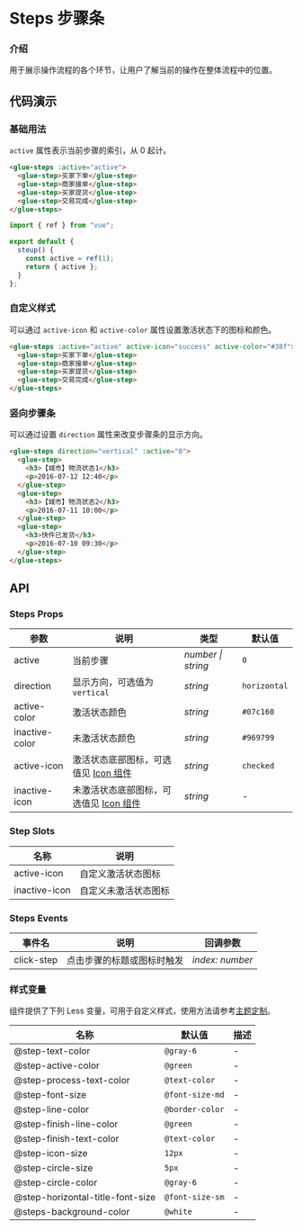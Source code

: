 # Steps 步骤条

### 介绍

用于展示操作流程的各个环节，让用户了解当前的操作在整体流程中的位置。

## 代码演示

### 基础用法

`active` 属性表示当前步骤的索引，从 0 起计。

```html
<glue-steps :active="active">
  <glue-step>买家下单</glue-step>
  <glue-step>商家接单</glue-step>
  <glue-step>买家提货</glue-step>
  <glue-step>交易完成</glue-step>
</glue-steps>
```

```js
import { ref } from "vue";

export default {
  steup() {
    const active = ref(1);
    return { active };
  }
};
```

### 自定义样式

可以通过 `active-icon` 和 `active-color` 属性设置激活状态下的图标和颜色。

```html
<glue-steps :active="active" active-icon="success" active-color="#38f">
  <glue-step>买家下单</glue-step>
  <glue-step>商家接单</glue-step>
  <glue-step>买家提货</glue-step>
  <glue-step>交易完成</glue-step>
</glue-steps>
```

### 竖向步骤条

可以通过设置 `direction` 属性来改变步骤条的显示方向。

```html
<glue-steps direction="vertical" :active="0">
  <glue-step>
    <h3>【城市】物流状态1</h3>
    <p>2016-07-12 12:40</p>
  </glue-step>
  <glue-step>
    <h3>【城市】物流状态2</h3>
    <p>2016-07-11 10:00</p>
  </glue-step>
  <glue-step>
    <h3>快件已发货</h3>
    <p>2016-07-10 09:30</p>
  </glue-step>
</glue-steps>
```

## API

### Steps Props

| 参数           | 说明                                                   | 类型               | 默认值       |
| -------------- | ------------------------------------------------------ | ------------------ | ------------ |
| active         | 当前步骤                                               | _number \| string_ | `0`          |
| direction      | 显示方向，可选值为 `vertical`                          | _string_           | `horizontal` |
| active-color   | 激活状态颜色                                           | _string_           | `#07c160`    |
| inactive-color | 未激活状态颜色                                         | _string_           | `#969799`    |
| active-icon    | 激活状态底部图标，可选值见 [Icon 组件](#/zh-CN/icon)   | _string_           | `checked`    |
| inactive-icon  | 未激活状态底部图标，可选值见 [Icon 组件](#/zh-CN/icon) | _string_           | -            |

### Step Slots

| 名称          | 说明                 |
| ------------- | -------------------- |
| active-icon   | 自定义激活状态图标   |
| inactive-icon | 自定义未激活状态图标 |

### Steps Events

| 事件名     | 说明                       | 回调参数        |
| ---------- | -------------------------- | --------------- |
| click-step | 点击步骤的标题或图标时触发 | _index: number_ |

### 样式变量

组件提供了下列 Less 变量，可用于自定义样式，使用方法请参考[主题定制](#/zh-CN/theme)。

| 名称                             | 默认值          | 描述 |
| -------------------------------- | --------------- | ---- |
| @step-text-color                 | `@gray-6`       | -    |
| @step-active-color               | `@green`        | -    |
| @step-process-text-color         | `@text-color`   | -    |
| @step-font-size                  | `@font-size-md` | -    |
| @step-line-color                 | `@border-color` | -    |
| @step-finish-line-color          | `@green`        | -    |
| @step-finish-text-color          | `@text-color`   | -    |
| @step-icon-size                  | `12px`          | -    |
| @step-circle-size                | `5px`           | -    |
| @step-circle-color               | `@gray-6`       | -    |
| @step-horizontal-title-font-size | `@font-size-sm` | -    |
| @steps-background-color          | `@white`        | -    |
